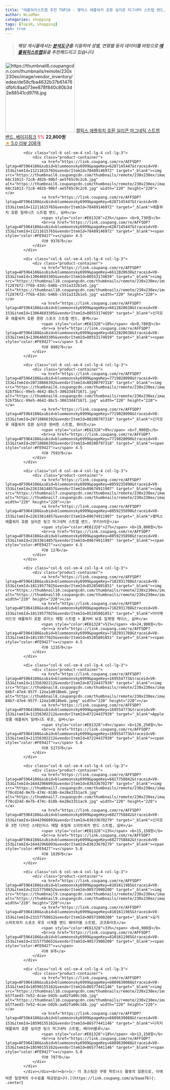 ```yaml
---
title: "애플워치스트랩 추천 TOP10 - 캘릭스 애플워치 호환 실리콘 마그네틱 스트랩 밴드, 베이지핑크"
author: WiseMan
categories: shopping
tags: [Top10, shopping]
pin: true
---
```


> ##### 해당 게시물에서는 [**분석도구**](https://itemscout.io/)를 이용하여 **성별**, **연령별** 등의 데이터를 바탕으로 [**애플워치스트랩**](https://link.coupang.com/a/baae76)들을 추천해드리고 있습니다.
<div class="container"><div class="row">
            <div class="col-6 col-sm-4 col-lg-4 col-lg-3">
                <div class="product-container">
                    <a href="https://link.coupang.com/re/AFFSDP?lptag=AF5964186&subid=bluemoonsky6999&pageKey=7787630923&traceid=V0-153&itemId=21061695136&vendorItemId=88124014906" target="_blank"><img src="https://thumbnail6.coupangcdn.com/thumbnails/remote/230x230ex/image/vendor_inventory/edee/de58cfba4632b37b61476dfbfc8aa073ee878f840c80b3d2e88541cd97f8.jpg" alt="https://thumbnail6.coupangcdn.com/thumbnails/remote/230x230ex/image/vendor_inventory/edee/de58cfba4632b37b61476dfbfc8aa073ee878f840c80b3d2e88541cd97f8.jpg" width="220" height="220"></a>
                    <a href="https://link.coupang.com/re/AFFSDP?lptag=AF5964186&subid=bluemoonsky6999&pageKey=7787630923&traceid=V0-153&itemId=21061695136&vendorItemId=88124014906" target="_blank">캘릭스 애플워치 호환 실리콘 마그네틱 스트랩 밴드, 베이지핑크</a>
                    <span style="color:#E61328">5%</span> <b>22,800원</b>
                    <br><a href="https://link.coupang.com/re/AFFSDP?lptag=AF5964186&subid=bluemoonsky6999&pageKey=7787630923&traceid=V0-153&itemId=21061695136&vendorItemId=88124014906" target="_blank"><span style="color:#FE9427">★</span> 5.0
                    리뷰 208개</a>
                </div>
            </div>
            
            <div class="col-6 col-sm-4 col-lg-4 col-lg-3">
                <div class="product-container">
                    <a href="https://link.coupang.com/re/AFFSDP?lptag=AF5964186&subid=bluemoonsky6999&pageKey=6287145447&traceid=V0-153&itemId=11211615765&vendorItemId=78489146972" target="_blank"><img src="https://thumbnail6.coupangcdn.com/thumbnails/remote/230x230ex/image/retail/images/4101636973186519-68c31013-71c8-402b-90bf-ae5f65c9c2c0.jpg" alt="https://thumbnail6.coupangcdn.com/thumbnails/remote/230x230ex/image/retail/images/4101636973186519-68c31013-71c8-402b-90bf-ae5f65c9c2c0.jpg" width="220" height="220"></a>
                    <a href="https://link.coupang.com/re/AFFSDP?lptag=AF5964186&subid=bluemoonsky6999&pageKey=6287145447&traceid=V0-153&itemId=11211615765&vendorItemId=78489146972" target="_blank">애플워치 호환 밀레니즈 스트랩 밴드, 실버</a>
                    <span style="color:#E61328">23%</span> <b>9,730원</b>
                    <br><a href="https://link.coupang.com/re/AFFSDP?lptag=AF5964186&subid=bluemoonsky6999&pageKey=6287145447&traceid=V0-153&itemId=11211615765&vendorItemId=78489146972" target="_blank"><span style="color:#FE9427">★</span> 4.5
                    리뷰 9376개</a>
                </div>
            </div>
            
            <div class="col-6 col-sm-4 col-lg-4 col-lg-3">
                <div class="product-container">
                    <a href="https://link.coupang.com/re/AFFSDP?lptag=AF5964186&subid=bluemoonsky6999&pageKey=6612820638&traceid=V0-153&itemId=13064603305&vendorItemId=80553174659" target="_blank"><img src="https://thumbnail10.coupangcdn.com/thumbnails/remote/230x230ex/image/retail/images/98528944763999-712876f2-7f6b-43dc-b46b-c551a332b1e5.jpg" alt="https://thumbnail10.coupangcdn.com/thumbnails/remote/230x230ex/image/retail/images/98528944763999-712876f2-7f6b-43dc-b46b-c551a332b1e5.jpg" width="220" height="220"></a>
                    <a href="https://link.coupang.com/re/AFFSDP?lptag=AF5964186&subid=bluemoonsky6999&pageKey=6612820638&traceid=V0-153&itemId=13064603305&vendorItemId=80553174659" target="_blank">신지모루 애플워치 호환 경량 스포츠 스트랩 밴드, 블랙</a>
                    <span style="color:#E61328">10%</span> <b>8,780원</b>
                    <br><a href="https://link.coupang.com/re/AFFSDP?lptag=AF5964186&subid=bluemoonsky6999&pageKey=6612820638&traceid=V0-153&itemId=13064603305&vendorItemId=80553174659" target="_blank"><span style="color:#FE9427">★</span> 5.0
                    리뷰 8902개</a>
                </div>
            </div>
            
            <div class="col-6 col-sm-4 col-lg-4 col-lg-3">
                <div class="product-container">
                    <a href="https://link.coupang.com/re/AFFSDP?lptag=AF5964186&subid=bluemoonsky6999&pageKey=7719028090&traceid=V0-153&itemId=20710866392&vendorItemId=80200797318" target="_blank"><img src="https://thumbnail6.coupangcdn.com/thumbnails/remote/230x230ex/image/retail/images/5214363825713203-52b75bcc-99e5-4642-8bc5-30633d471671.jpg" alt="https://thumbnail6.coupangcdn.com/thumbnails/remote/230x230ex/image/retail/images/5214363825713203-52b75bcc-99e5-4642-8bc5-30633d471671.jpg" width="220" height="220"></a>
                    <a href="https://link.coupang.com/re/AFFSDP?lptag=AF5964186&subid=bluemoonsky6999&pageKey=7719028090&traceid=V0-153&itemId=20710866392&vendorItemId=80200797318" target="_blank">신지모루 애플워치 호환 실리콘 원버튼 스트랩, 화이트</a>
                    <span style="color:#E61328">9%</span> <b>7,900원</b>
                    <br><a href="https://link.coupang.com/re/AFFSDP?lptag=AF5964186&subid=bluemoonsky6999&pageKey=7719028090&traceid=V0-153&itemId=20710866392&vendorItemId=80200797318" target="_blank"><span style="color:#FE9427">★</span> 4.5
                    리뷰 7593개</a>
                </div>
            </div>
            
            <div class="col-6 col-sm-4 col-lg-4 col-lg-3">
                <div class="product-container">
                    <a href="https://link.coupang.com/re/AFFSDP?lptag=AF5964186&subid=bluemoonsky6999&pageKey=8059235890&traceid=V0-153&itemId=22633614857&vendorItemId=89674911907" target="_blank"><img src="https://thumbnail7.coupangcdn.com/thumbnails/remote/230x230ex/image/vendor_inventory/8675/82c5d453c9c9d00019edb204ebfbd9469ca85373edb7a4f96235ce136f74.jpg" alt="https://thumbnail7.coupangcdn.com/thumbnails/remote/230x230ex/image/vendor_inventory/8675/82c5d453c9c9d00019edb204ebfbd9469ca85373edb7a4f96235ce136f74.jpg" width="220" height="220"></a>
                    <a href="https://link.coupang.com/re/AFFSDP?lptag=AF5964186&subid=bluemoonsky6999&pageKey=8059235890&traceid=V0-153&itemId=22633614857&vendorItemId=89674911907" target="_blank">캘릭스 애플워치 호환 실리콘 링크 마그네틱 스트랩 밴드, 쿠키브라운</a>
                    <span style="color:#E61328">27%</span> <b>19,800원</b>
                    <br><a href="https://link.coupang.com/re/AFFSDP?lptag=AF5964186&subid=bluemoonsky6999&pageKey=8059235890&traceid=V0-153&itemId=22633614857&vendorItemId=89674911907" target="_blank"><span style="color:#FE9427">★</span> 4.5
                    리뷰 12개</a>
                </div>
            </div>
            
            <div class="col-6 col-sm-4 col-lg-4 col-lg-3">
                <div class="product-container">
                    <a href="https://link.coupang.com/re/AFFSDP?lptag=AF5964186&subid=bluemoonsky6999&pageKey=7182931708&traceid=V0-153&itemId=18119577025&vendorItemId=85285801851" target="_blank"><img src="https://thumbnail10.coupangcdn.com/thumbnails/remote/230x230ex/image/vendor_inventory/2cfe/1445e814b67e635b6988e07fec564de2f534f0d768dbe67bd8877d635c09.jpg" alt="https://thumbnail10.coupangcdn.com/thumbnails/remote/230x230ex/image/vendor_inventory/2cfe/1445e814b67e635b6988e07fec564de2f534f0d768dbe67bd8877d635c09.jpg" width="220" height="220"></a>
                    <a href="https://link.coupang.com/re/AFFSDP?lptag=AF5964186&subid=bluemoonsky6999&pageKey=7182931708&traceid=V0-153&itemId=18119577025&vendorItemId=85285801851" target="_blank">아이메이드잇 애플워치 호환 로이스 메탈 스트랩 + 풀커버 보호 일체형 케이스, 실버</a>
                    <span style="color:#E61328">51%</span> <b>24,900원</b>
                    <br><a href="https://link.coupang.com/re/AFFSDP?lptag=AF5964186&subid=bluemoonsky6999&pageKey=7182931708&traceid=V0-153&itemId=18119577025&vendorItemId=85285801851" target="_blank"><span style="color:#FE9427">★</span> 4.5
                    리뷰 1235개</a>
                </div>
            </div>
            
            <div class="col-6 col-sm-4 col-lg-4 col-lg-3">
                <div class="product-container">
                    <a href="https://link.coupang.com/re/AFFSDP?lptag=AF5964186&subid=bluemoonsky6999&pageKey=169554773&traceid=V0-153&itemId=11356302212&vendorItemId=87224437939" target="_blank"><img src="https://thumbnail8.coupangcdn.com/thumbnails/remote/230x230ex/image/retail/images/2021/09/24/10/3/77defc9d-84b7-47e4-957f-12ea1d018beb.jpeg" alt="https://thumbnail8.coupangcdn.com/thumbnails/remote/230x230ex/image/retail/images/2021/09/24/10/3/77defc9d-84b7-47e4-957f-12ea1d018beb.jpeg" width="220" height="220"></a>
                    <a href="https://link.coupang.com/re/AFFSDP?lptag=AF5964186&subid=bluemoonsky6999&pageKey=169554773&traceid=V0-153&itemId=11356302212&vendorItemId=87224437939" target="_blank">Apple 정품 애플워치 밀레니즈 루프, 실버</a>
                    <span style="color:#E61328">4%</span> <b>128,250원</b>
                    <br><a href="https://link.coupang.com/re/AFFSDP?lptag=AF5964186&subid=bluemoonsky6999&pageKey=169554773&traceid=V0-153&itemId=11356302212&vendorItemId=87224437939" target="_blank"><span style="color:#FE9427">★</span> 5.0
                    리뷰 5273개</a>
                </div>
            </div>
            
            <div class="col-6 col-sm-4 col-lg-4 col-lg-3">
                <div class="product-container">
                    <a href="https://link.coupang.com/re/AFFSDP?lptag=AF5964186&subid=bluemoonsky6999&pageKey=6827758842&traceid=V0-153&itemId=16442966093&vendorItemId=83633670279" target="_blank"><img src="https://thumbnail7.coupangcdn.com/thumbnails/remote/230x230ex/image/retail/images/8956877769961651-f70cd24d-0e7b-474c-818b-6e28e3351ac9.jpg" alt="https://thumbnail7.coupangcdn.com/thumbnails/remote/230x230ex/image/retail/images/8956877769961651-f70cd24d-0e7b-474c-818b-6e28e3351ac9.jpg" width="220" height="220"></a>
                    <a href="https://link.coupang.com/re/AFFSDP?lptag=AF5964186&subid=bluemoonsky6999&pageKey=6827758842&traceid=V0-153&itemId=16442966093&vendorItemId=83633670279" target="_blank">신지모루 3연 디자인 스테인리스 메탈 쥬빌레 스마트워치 밴드 스트랩, 실버</a>
                    <span style="color:#E61328">13%</span> <b>15,150원</b>
                    <br><a href="https://link.coupang.com/re/AFFSDP?lptag=AF5964186&subid=bluemoonsky6999&pageKey=6827758842&traceid=V0-153&itemId=16442966093&vendorItemId=83633670279" target="_blank"><span style="color:#FE9427">★</span> 5.0
                    리뷰 1839개</a>
                </div>
            </div>
            
            <div class="col-6 col-sm-4 col-lg-4 col-lg-3">
                <div class="product-container">
                    <a href="https://link.coupang.com/re/AFFSDP?lptag=AF5964186&subid=bluemoonsky6999&pageKey=8101611985&traceid=V0-153&itemId=23157750652&vendorItemId=90573900200" target="_blank"><img src="https://thumbnail9.coupangcdn.com/thumbnails/remote/230x230ex/image/vendor_inventory/bcd6/1d3e57141cbd7ec7ca9c00549fff4720ae197228eaea264933330c8bdc30.png" alt="https://thumbnail9.coupangcdn.com/thumbnails/remote/230x230ex/image/vendor_inventory/bcd6/1d3e57141cbd7ec7ca9c00549fff4720ae197228eaea264933330c8bdc30.png" width="220" height="220"></a>
                    <a href="https://link.coupang.com/re/AFFSDP?lptag=AF5964186&subid=bluemoonsky6999&pageKey=8101611985&traceid=V0-153&itemId=23157750652&vendorItemId=90573900200" target="_blank">요거 스마트워치 스포츠 루프 시계줄 밴드 웨어러블 스트랩, 코코화이트</a>
                    <span style="color:#E61328">33%</span> <b>8,900원</b>
                    <br><a href="https://link.coupang.com/re/AFFSDP?lptag=AF5964186&subid=bluemoonsky6999&pageKey=8101611985&traceid=V0-153&itemId=23157750652&vendorItemId=90573900200" target="_blank"><span style="color:#FE9427">★</span> 
                    리뷰 0개</a>
                </div>
            </div>
            
            <div class="col-6 col-sm-4 col-lg-4 col-lg-3">
                <div class="product-container">
                    <a href="https://link.coupang.com/re/AFFSDP?lptag=AF5964186&subid=bluemoonsky6999&pageKey=6889630088&traceid=V0-153&itemId=18590155162&vendorItemId=86577441146" target="_blank"><img src="https://thumbnail10.coupangcdn.com/thumbnails/remote/230x230ex/image/retail/images/865256520476376-b57faed3-7e52-4cae-b92b-aa02fa00c16b.jpg" alt="https://thumbnail10.coupangcdn.com/thumbnails/remote/230x230ex/image/retail/images/865256520476376-b57faed3-7e52-4cae-b92b-aa02fa00c16b.jpg" width="220" height="220"></a>
                    <a href="https://link.coupang.com/re/AFFSDP?lptag=AF5964186&subid=bluemoonsky6999&pageKey=6889630088&traceid=V0-153&itemId=18590155162&vendorItemId=86577441146" target="_blank">디지지 애플워치 호환 실리콘 링크 마그네틱 스트랩, 베이비블루</a>
                    <span style="color:#E61328">18%</span> <b>13,150원</b>
                    <br><a href="https://link.coupang.com/re/AFFSDP?lptag=AF5964186&subid=bluemoonsky6999&pageKey=6889630088&traceid=V0-153&itemId=18590155162&vendorItemId=86577441146" target="_blank"><span style="color:#FE9427">★</span> 5.0
                    리뷰 797개</a>
                </div>
            </div>
            </div></div><br><br>[👉 이 포스팅은 쿠팡 파트너스 활동의 일환으로, 이에 따른 일정액의 수수료를 제공받습니다.](https://link.coupang.com/a/baae76){: .center}
